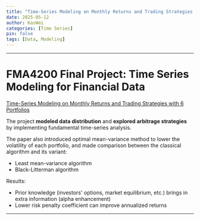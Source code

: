 ```yaml
---
title: "Time-Series Modeling on Monthly Returns and Trading Strategies with 6 Portfolios"
date: 2025-05-12
author: KasWei
categories: [Time Series]
pin: false
tags: [Data, Modeling]
---
```


---

# FMA4200 Final Project: Time Series Modeling for Financial Data #

[Time-Series Modeling on Monthly Returns and Trading Strategies with 6 Portfolios](https://https://kas-w.github.io/assets/pdf/FMA4200_Final_Project.pdf)

The project **modeled data distribution** and **explored arbitrage strategies** by implementing fundamental time-series analysis.

The paper also introduced optimal mean-variance method to lower the volatility of each portfolio, and made comparison between the classical algorithm and its variant:
- Least mean-variance algorithm
- Black-Litterman algorithm

Results:
- Prior knowledge (investors' options, market equilibrium, etc.) brings in extra information (alpha enhancement)
- Lower risk penalty coefficient can improve annualized returns

---
